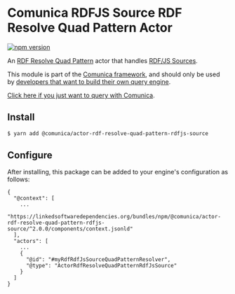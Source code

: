 # Comunica RDFJS Source RDF Resolve Quad Pattern Actor

[![npm version](https://badge.fury.io/js/%40comunica%2Factor-rdf-resolve-quad-pattern-rdfjs-source.svg)](https://www.npmjs.com/package/@comunica/actor-rdf-resolve-quad-pattern-rdfjs-source)

An [RDF Resolve Quad Pattern](https://github.com/comunica/comunica/tree/master/packages/bus-rdf-resolve-quad-pattern) actor that handles [RDF/JS Sources](https://comunica.dev/docs/query/advanced/rdfjs_querying/).

This module is part of the [Comunica framework](https://github.com/comunica/comunica),
and should only be used by [developers that want to build their own query engine](https://comunica.dev/docs/modify/).

[Click here if you just want to query with Comunica](https://comunica.dev/docs/query/).

## Install

```bash
$ yarn add @comunica/actor-rdf-resolve-quad-pattern-rdfjs-source
```

## Configure

After installing, this package can be added to your engine's configuration as follows:
```text
{
  "@context": [
    ...
    "https://linkedsoftwaredependencies.org/bundles/npm/@comunica/actor-rdf-resolve-quad-pattern-rdfjs-source/^2.0.0/components/context.jsonld"  
  ],
  "actors": [
    ...
    {
      "@id": "#myRdfRdfJsSourceQuadPatternResolver",
      "@type": "ActorRdfResolveQuadPatternRdfJsSource"
    }
  ]
}
```
